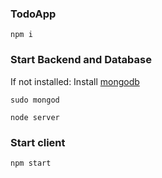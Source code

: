 ### TodoApp

`npm i`

### Start Backend and Database

If not installed: Install [mongodb](https://docs.mongodb.com/manual/installation/)

`sudo mongod`

`node server`

### Start client

`npm start`
